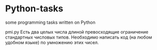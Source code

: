 # Python-tasks
some programming tasks written on Python

pmi.py
Есть два целых числа длиной превосходящие ограничение стандартных числовых типов. Необходимо написать код (на любом удобном языке) по умножению этих чисел.
